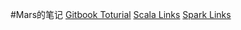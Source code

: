 #Mars的笔记
[Gitbook Toturial](gen/Gitbook_Toturial.html)
[Scala Links](gen/Scala_Links.html)
[Spark Links](gen/Spark_Links.html)
